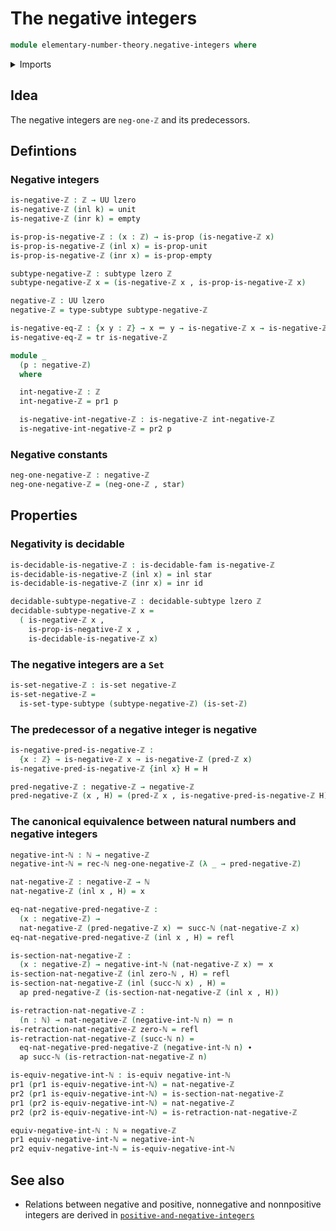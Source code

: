 # The negative integers

```agda
module elementary-number-theory.negative-integers where
```

<details><summary>Imports</summary>

```agda
open import elementary-number-theory.integers
open import elementary-number-theory.natural-numbers

open import foundation.action-on-identifications-functions
open import foundation.coproduct-types
open import foundation.decidable-subtypes
open import foundation.decidable-types
open import foundation.dependent-pair-types
open import foundation.empty-types
open import foundation.equivalences
open import foundation.function-types
open import foundation.identity-types
open import foundation.propositions
open import foundation.retractions
open import foundation.sections
open import foundation.sets
open import foundation.subtypes
open import foundation.transport-along-identifications
open import foundation.unit-type
open import foundation.universe-levels
```

</details>

## Idea

The negative integers are `neg-one-ℤ` and its predecessors.

## Defintions

### Negative integers

```agda
is-negative-ℤ : ℤ → UU lzero
is-negative-ℤ (inl k) = unit
is-negative-ℤ (inr k) = empty

is-prop-is-negative-ℤ : (x : ℤ) → is-prop (is-negative-ℤ x)
is-prop-is-negative-ℤ (inl x) = is-prop-unit
is-prop-is-negative-ℤ (inr x) = is-prop-empty

subtype-negative-ℤ : subtype lzero ℤ
subtype-negative-ℤ x = (is-negative-ℤ x , is-prop-is-negative-ℤ x)

negative-ℤ : UU lzero
negative-ℤ = type-subtype subtype-negative-ℤ

is-negative-eq-ℤ : {x y : ℤ} → x ＝ y → is-negative-ℤ x → is-negative-ℤ y
is-negative-eq-ℤ = tr is-negative-ℤ

module _
  (p : negative-ℤ)
  where

  int-negative-ℤ : ℤ
  int-negative-ℤ = pr1 p

  is-negative-int-negative-ℤ : is-negative-ℤ int-negative-ℤ
  is-negative-int-negative-ℤ = pr2 p
```

### Negative constants

```agda
neg-one-negative-ℤ : negative-ℤ
neg-one-negative-ℤ = (neg-one-ℤ , star)
```

## Properties

### Negativity is decidable

```agda
is-decidable-is-negative-ℤ : is-decidable-fam is-negative-ℤ
is-decidable-is-negative-ℤ (inl x) = inl star
is-decidable-is-negative-ℤ (inr x) = inr id

decidable-subtype-negative-ℤ : decidable-subtype lzero ℤ
decidable-subtype-negative-ℤ x =
  ( is-negative-ℤ x ,
    is-prop-is-negative-ℤ x ,
    is-decidable-is-negative-ℤ x)
```

### The negative integers are a `Set`

```agda
is-set-negative-ℤ : is-set negative-ℤ
is-set-negative-ℤ =
  is-set-type-subtype (subtype-negative-ℤ) (is-set-ℤ)
```

### The predecessor of a negative integer is negative

```agda
is-negative-pred-is-negative-ℤ :
  {x : ℤ} → is-negative-ℤ x → is-negative-ℤ (pred-ℤ x)
is-negative-pred-is-negative-ℤ {inl x} H = H

pred-negative-ℤ : negative-ℤ → negative-ℤ
pred-negative-ℤ (x , H) = (pred-ℤ x , is-negative-pred-is-negative-ℤ H)
```

### The canonical equivalence between natural numbers and negative integers

```agda
negative-int-ℕ : ℕ → negative-ℤ
negative-int-ℕ = rec-ℕ neg-one-negative-ℤ (λ _ → pred-negative-ℤ)

nat-negative-ℤ : negative-ℤ → ℕ
nat-negative-ℤ (inl x , H) = x

eq-nat-negative-pred-negative-ℤ :
  (x : negative-ℤ) →
  nat-negative-ℤ (pred-negative-ℤ x) ＝ succ-ℕ (nat-negative-ℤ x)
eq-nat-negative-pred-negative-ℤ (inl x , H) = refl

is-section-nat-negative-ℤ :
  (x : negative-ℤ) → negative-int-ℕ (nat-negative-ℤ x) ＝ x
is-section-nat-negative-ℤ (inl zero-ℕ , H) = refl
is-section-nat-negative-ℤ (inl (succ-ℕ x) , H) =
  ap pred-negative-ℤ (is-section-nat-negative-ℤ (inl x , H))

is-retraction-nat-negative-ℤ :
  (n : ℕ) → nat-negative-ℤ (negative-int-ℕ n) ＝ n
is-retraction-nat-negative-ℤ zero-ℕ = refl
is-retraction-nat-negative-ℤ (succ-ℕ n) =
  eq-nat-negative-pred-negative-ℤ (negative-int-ℕ n) ∙
  ap succ-ℕ (is-retraction-nat-negative-ℤ n)

is-equiv-negative-int-ℕ : is-equiv negative-int-ℕ
pr1 (pr1 is-equiv-negative-int-ℕ) = nat-negative-ℤ
pr2 (pr1 is-equiv-negative-int-ℕ) = is-section-nat-negative-ℤ
pr1 (pr2 is-equiv-negative-int-ℕ) = nat-negative-ℤ
pr2 (pr2 is-equiv-negative-int-ℕ) = is-retraction-nat-negative-ℤ

equiv-negative-int-ℕ : ℕ ≃ negative-ℤ
pr1 equiv-negative-int-ℕ = negative-int-ℕ
pr2 equiv-negative-int-ℕ = is-equiv-negative-int-ℕ
```

## See also

- Relations between negative and positive, nonnegative and nonnpositive integers
  are derived in
  [`positive-and-negative-integers`](elementary-number-theory.positive-and-negative-integers.md)
